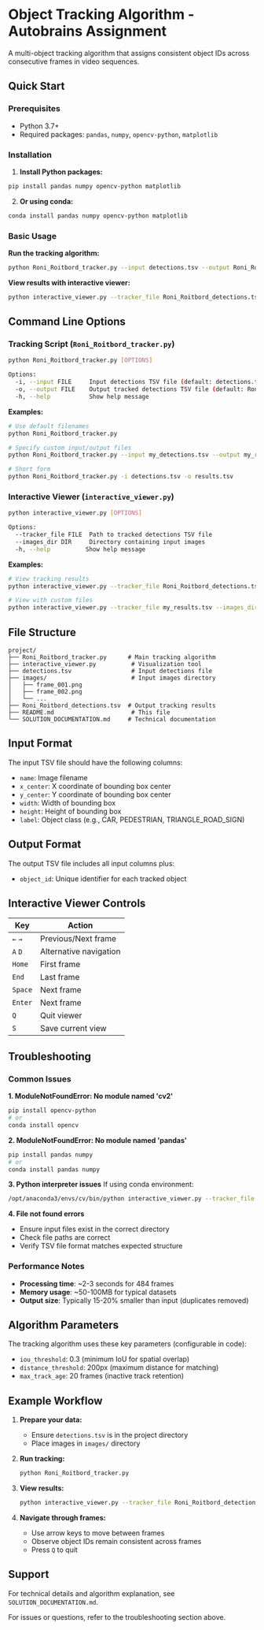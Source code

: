 # Object Tracking Algorithm - Autobrains Assignment

A multi-object tracking algorithm that assigns consistent object IDs across consecutive frames in video sequences.

## Quick Start

### Prerequisites

- Python 3.7+
- Required packages: `pandas`, `numpy`, `opencv-python`, `matplotlib`

### Installation

1. **Install Python packages:**
```bash
pip install pandas numpy opencv-python matplotlib
```

2. **Or using conda:**
```bash
conda install pandas numpy opencv-python matplotlib
```

### Basic Usage

**Run the tracking algorithm:**
```bash
python Roni_Roitbord_tracker.py --input detections.tsv --output Roni_Roitbord_detections.tsv
```

**View results with interactive viewer:**
```bash
python interactive_viewer.py --tracker_file Roni_Roitbord_detections.tsv --images_dir images
```

## Command Line Options

### Tracking Script (`Roni_Roitbord_tracker.py`)

```bash
python Roni_Roitbord_tracker.py [OPTIONS]

Options:
  -i, --input FILE     Input detections TSV file (default: detections.tsv)
  -o, --output FILE    Output tracked detections TSV file (default: Roni_Roitbord_detections.tsv)
  -h, --help           Show help message
```

**Examples:**
```bash
# Use default filenames
python Roni_Roitbord_tracker.py

# Specify custom input/output files
python Roni_Roitbord_tracker.py --input my_detections.tsv --output my_results.tsv

# Short form
python Roni_Roitbord_tracker.py -i detections.tsv -o results.tsv
```

### Interactive Viewer (`interactive_viewer.py`)

```bash
python interactive_viewer.py [OPTIONS]

Options:
  --tracker_file FILE  Path to tracked detections TSV file
  --images_dir DIR     Directory containing input images
  -h, --help          Show help message
```

**Examples:**
```bash
# View tracking results
python interactive_viewer.py --tracker_file Roni_Roitbord_detections.tsv --images_dir images

# View with custom files
python interactive_viewer.py --tracker_file my_results.tsv --images_dir my_images
```

## File Structure

```
project/
├── Roni_Roitbord_tracker.py      # Main tracking algorithm
├── interactive_viewer.py          # Visualization tool
├── detections.tsv                 # Input detections file
├── images/                        # Input images directory
│   ├── frame_001.png
│   ├── frame_002.png
│   └── ...
├── Roni_Roitbord_detections.tsv  # Output tracking results
├── README.md                      # This file
└── SOLUTION_DOCUMENTATION.md     # Technical documentation
```

## Input Format

The input TSV file should have the following columns:
- `name`: Image filename
- `x_center`: X coordinate of bounding box center
- `y_center`: Y coordinate of bounding box center  
- `width`: Width of bounding box
- `height`: Height of bounding box
- `label`: Object class (e.g., CAR, PEDESTRIAN, TRIANGLE_ROAD_SIGN)

## Output Format

The output TSV file includes all input columns plus:
- `object_id`: Unique identifier for each tracked object

## Interactive Viewer Controls

| Key | Action |
|-----|--------|
| `←` `→` | Previous/Next frame |
| `A` `D` | Alternative navigation |
| `Home` | First frame |
| `End` | Last frame |
| `Space` | Next frame |
| `Enter` | Next frame |
| `Q` | Quit viewer |
| `S` | Save current view |

## Troubleshooting

### Common Issues

**1. ModuleNotFoundError: No module named 'cv2'**
```bash
pip install opencv-python
# or
conda install opencv
```

**2. ModuleNotFoundError: No module named 'pandas'**
```bash
pip install pandas numpy
# or
conda install pandas numpy
```

**3. Python interpreter issues**
If using conda environment:
```bash
/opt/anaconda3/envs/cv/bin/python interactive_viewer.py --tracker_file Roni_Roitbord_detections.tsv --images_dir images
```

**4. File not found errors**
- Ensure input files exist in the correct directory
- Check file paths are correct
- Verify TSV file format matches expected structure

### Performance Notes

- **Processing time**: ~2-3 seconds for 484 frames
- **Memory usage**: ~50-100MB for typical datasets
- **Output size**: Typically 15-20% smaller than input (duplicates removed)

## Algorithm Parameters

The tracking algorithm uses these key parameters (configurable in code):

- `iou_threshold`: 0.3 (minimum IoU for spatial overlap)
- `distance_threshold`: 200px (maximum distance for matching)
- `max_track_age`: 20 frames (inactive track retention)

## Example Workflow

1. **Prepare your data:**
   - Ensure `detections.tsv` is in the project directory
   - Place images in `images/` directory

2. **Run tracking:**
   ```bash
   python Roni_Roitbord_tracker.py
   ```

3. **View results:**
   ```bash
   python interactive_viewer.py --tracker_file Roni_Roitbord_detections.tsv --images_dir images
   ```

4. **Navigate through frames:**
   - Use arrow keys to move between frames
   - Observe object IDs remain consistent across frames
   - Press `Q` to quit

## Support

For technical details and algorithm explanation, see `SOLUTION_DOCUMENTATION.md`.

For issues or questions, refer to the troubleshooting section above.